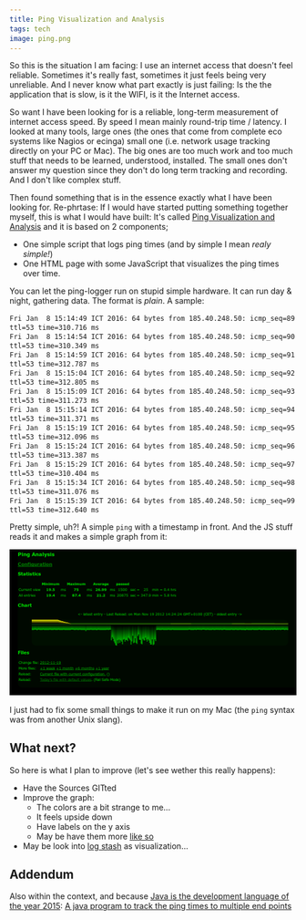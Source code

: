 ```yaml
---
title: Ping Visualization and Analysis
tags: tech
image: ping.png
---
```


So this is the situation I am facing: I use an internet access that doesn't feel reliable. Sometimes it's really fast, sometimes it just feels being very unreliable. And I never know what part exactly is just failing: Is the the application that is slow, is it the WIFI, is it the Internet access.

So want I have been looking for is a reliable, long-term measurement of internet access speed. By speed I mean mainly round-trip time / latency. I looked at many tools, large ones (the ones that come from complete eco systems like Nagios or ecinga) small one (i.e. network usage tracking directly on your PC or Mac). The big ones are too much work and too much stuff that needs to be learned, understood, installed. The small ones don't answer my question since they don't do long term tracking and recording. And I don't like complex stuff.

Then found something that is in the essence exactly what I have been looking for. Re-phrtase: If I would have started putting something together myself, this is what I would have built: It's called [Ping Visualization and Analysis](http://www.medienvilla.com/entwicklung.html#pinganalyse) and it is based on 2 components;

- One simple script that logs ping times (and by simple I mean _realy simple!_)
- One HTML page with some JavaScript that visualizes the ping times over time.

You can let the ping-logger run on stupid simple hardware. It can run day & night, gathering data. The format is _plain_. A sample:

```no-highlight
Fri Jan  8 15:14:49 ICT 2016: 64 bytes from 185.40.248.50: icmp_seq=89 ttl=53 time=310.716 ms
Fri Jan  8 15:14:54 ICT 2016: 64 bytes from 185.40.248.50: icmp_seq=90 ttl=53 time=310.349 ms
Fri Jan  8 15:14:59 ICT 2016: 64 bytes from 185.40.248.50: icmp_seq=91 ttl=53 time=312.787 ms
Fri Jan  8 15:15:04 ICT 2016: 64 bytes from 185.40.248.50: icmp_seq=92 ttl=53 time=312.805 ms
Fri Jan  8 15:15:09 ICT 2016: 64 bytes from 185.40.248.50: icmp_seq=93 ttl=53 time=311.273 ms
Fri Jan  8 15:15:14 ICT 2016: 64 bytes from 185.40.248.50: icmp_seq=94 ttl=53 time=311.371 ms
Fri Jan  8 15:15:19 ICT 2016: 64 bytes from 185.40.248.50: icmp_seq=95 ttl=53 time=312.096 ms
Fri Jan  8 15:15:24 ICT 2016: 64 bytes from 185.40.248.50: icmp_seq=96 ttl=53 time=313.387 ms
Fri Jan  8 15:15:29 ICT 2016: 64 bytes from 185.40.248.50: icmp_seq=97 ttl=53 time=310.404 ms
Fri Jan  8 15:15:34 ICT 2016: 64 bytes from 185.40.248.50: icmp_seq=98 ttl=53 time=311.076 ms
Fri Jan  8 15:15:39 ICT 2016: 64 bytes from 185.40.248.50: icmp_seq=99 ttl=53 time=312.640 ms
```

Pretty simple, uh?! A simple `ping` with a timestamp in front. And the JS stuff reads it and makes a simple graph from it:

![graph](ping.png)

I just had to fix some small things to make it run on my Mac (the `ping` syntax was from another Unix slang).

## What next?
So here is what I plan to improve (let's see wether this really happens):

- Have the Sources GITted
- Improve the graph:
  - The colors are a bit strange to me...
  - It feels upside down
  - Have labels on the y axis
  - May be have them more [like so](http://pinglogger.co.uk/index.php/screenshots/)
- May be look into [log stash](https://www.elastic.co/products/logstash) as visualization...

## Addendum
Also within the context, and because [Java is the development language of the year 2015](http://www.tiobe.com/index.php/content/paperinfo/tpci/index.html): [A java program to track the ping times to multiple end points](http://pastebin.com/1qnCXDw7)
